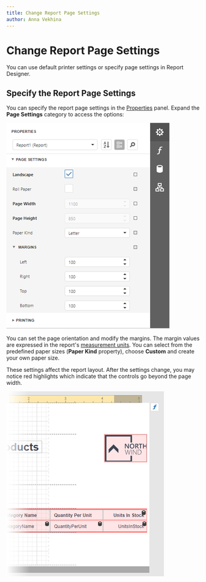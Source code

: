 ```yaml
---
title: Change Report Page Settings
author: Anna Vekhina
---
```

# Change Report Page Settings

You can use default printer settings or specify page settings in Report Designer.


## Specify the Report Page Settings

You can specify the report page settings in the [Properties](../report-designer-tools/ui-panels/properties-panel.md) panel. Expand the **Page Settings** category to access the options:

![](../../../images/eurd-web-specify-report-page-settings.png)

You can set the page orientation and modify the margins. The margin values are expressed in the report's [measurement units](change-a-report-measurement-units.md). You can select from the predefined paper sizes (**Paper Kind** property), choose **Custom** and create your own paper size.

These settings affect the report layout. After the settings change, you may notice red highlights which indicate that the controls go beyond the page width.

![](../../../images/eurd-web-report-controls-printing-warning.png)


